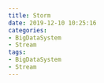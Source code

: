 ```yaml
---
title: Storm
date: 2019-12-10 10:25:16
categories:
- BigDataSystem
- Stream
tags:
- BigDataSystem
- Stream
---
```


